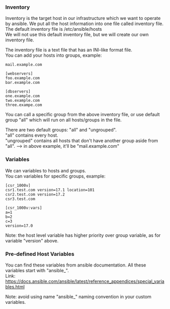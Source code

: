 ### Inventory
Inventory is the target host in our infrastructure which we want to operate by ansible. We put all the host information into one file called inventory file. <br/>
The default inventory file is /etc/ansible/hosts <br/>
We will not use this default inventory file, but we will create our own inventory file.

The inventory file is a text file that has an INI-like format file. <br/>
You can add your hosts into groups, example:
```
mail.example.com

[webservers]
foo.example.com
bar.example.com

[dbservers]
one.example.com
two.example.com
three.exampe.com
```

You can call a specific group from the above inventory file, or use default group "all" which will run on all hosts/groups in the file.

There are two default groups: "all" and "ungrouped". <br/>
"all" contains every host. <br/>
"ungrouped" contains all hosts that don't have another group aside from "all". --> in above example, it'll be "mail.example.com"

### Variables
We can variables to hosts and groups. <br/>
You can variables for specific groups, example:
```
[csr_1000v]
csr1.test.com version=17.1 location=101
csr2.test.com version=17.2
csr3.test.com

[csr_1000v:vars]
a=1
b=2
c=3
version=17.0
```
Note: the host level variable has higher priority over group variable, as for variable "version" above.

### Pre-defined Host Variables
You can find these variables from ansible documentation. All these variables start with "ansible_". <br/>
Link: https://docs.ansible.com/ansible/latest/reference_appendices/special_variables.html

Note: avoid using name "ansible_" naming convention in your custom variables.


